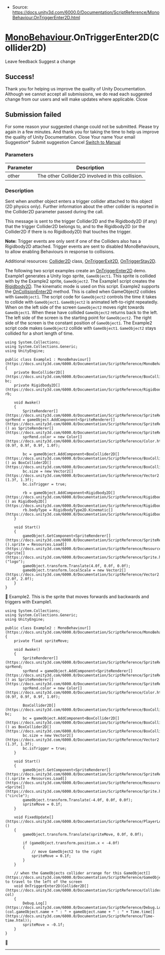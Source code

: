 * Source: https://docs.unity3d.com/6000.0/Documentation/ScriptReference/MonoBehaviour.OnTriggerEnter2D.html

#  [MonoBehaviour](https://docs.unity3d.com/6000.0/Documentation/ScriptReference/MonoBehaviour.html).OnTriggerEnter2D(Collider2D)
Leave feedback
Suggest a change
## Success!
Thank you for helping us improve the quality of Unity Documentation. Although we cannot accept all submissions, we do read each suggested change from our users and will make updates where applicable.
Close
## Submission failed
For some reason your suggested change could not be submitted. Please <a>try again</a> in a few minutes. And thank you for taking the time to help us improve the quality of Unity Documentation.
Close
Your name Your email Suggestion* Submit suggestion
Cancel
[Switch to Manual](https://docs.unity3d.com/6000.0/Documentation/Manual/class-MonoBehaviour.html "Go to MonoBehaviour Component in the Manual")
### Parameters
Parameter | Description  
---|---  
other | The other Collider2D involved in this collision.  
### Description
Sent when another object enters a trigger collider attached to this object (2D physics only).
Further information about the other collider is reported in the Collider2D parameter passed during the call.  
  
This message is sent to the trigger Collider2D and the Rigidbody2D (if any) that the trigger Collider2D belongs to, and to the Rigidbody2D (or the Collider2D if there is no Rigidbody2D) that touches the trigger.  
  
**Note:** Trigger events are only sent if one of the Colliders also has a Rigidbody2D attached. Trigger events are sent to disabled MonoBehaviours, to allow enabling Behaviours in response to collisions.  
  
Additional resources: [Collider2D](https://docs.unity3d.com/6000.0/Documentation/ScriptReference/Collider2D.html) class, [OnTriggerExit2D](https://docs.unity3d.com/6000.0/Documentation/ScriptReference/MonoBehaviour.OnTriggerExit2D.html), [OnTriggerStay2D](https://docs.unity3d.com/6000.0/Documentation/ScriptReference/MonoBehaviour.OnTriggerStay2D.html).  
  
The following two script examples create an [OnTriggerEnter2D](https://docs.unity3d.com/6000.0/Documentation/ScriptReference/MonoBehaviour.OnTriggerEnter2D.html) demo. Example1 generates a Unity logo sprite, `GameObject1`. This sprite is collided with by the Example2 sprite, `GameObject2`. The Example1 script creates the [Rigidbody2D](https://docs.unity3d.com/6000.0/Documentation/ScriptReference/Rigidbody2D.html). The kinematic mode is used on this script. Example2 supports the [OnCollisionEnter2D](https://docs.unity3d.com/6000.0/Documentation/ScriptReference/MonoBehaviour.OnCollisionEnter2D.html) method. This is called when GameObject2 collides with `GameObject1`. The script code for `GameObject2` controls the time it takes to collide with `GameObject1`. `GameObject2` is animated left-to-right repeatedly. When on the left side of the screen `GameObject2` moves right towards `GameObject1`. When these have collided `GameObject2` returns back to the left. The left side of the screen is the starting point for `GameObject2`. The right side of the screen is the constant position of `GameObject1`. The Example2 script code makes `GameObject2` collide with `GameObject1`. `GameObject2` stays collided for a short length of time.
```
using System.Collections;
using System.Collections.Generic;
using UnityEngine;  
  
public class Example1 : MonoBehaviour[](https://docs.unity3d.com/6000.0/Documentation/ScriptReference/MonoBehaviour.html)
{
    private BoxCollider2D[](https://docs.unity3d.com/6000.0/Documentation/ScriptReference/BoxCollider2D.html) bc;
    private Rigidbody2D[](https://docs.unity3d.com/6000.0/Documentation/ScriptReference/Rigidbody2D.html) rb;  
  
    void Awake()
    {
        SpriteRenderer[](https://docs.unity3d.com/6000.0/Documentation/ScriptReference/SpriteRenderer.html) sprRend = gameObject.AddComponent<SpriteRenderer[](https://docs.unity3d.com/6000.0/Documentation/ScriptReference/SpriteRenderer.html)>() as SpriteRenderer[](https://docs.unity3d.com/6000.0/Documentation/ScriptReference/SpriteRenderer.html);
        sprRend.color = new Color[](https://docs.unity3d.com/6000.0/Documentation/ScriptReference/Color.html)(0.9f, 0.9f, 0.9f, 1.0f);  
  
        bc = gameObject.AddComponent<BoxCollider2D[](https://docs.unity3d.com/6000.0/Documentation/ScriptReference/BoxCollider2D.html)>() as BoxCollider2D[](https://docs.unity3d.com/6000.0/Documentation/ScriptReference/BoxCollider2D.html);
        bc.size = new Vector2[](https://docs.unity3d.com/6000.0/Documentation/ScriptReference/Vector2.html)(1.3f, 1.3f);
        bc.isTrigger = true;  
  
        rb = gameObject.AddComponent<Rigidbody2D[](https://docs.unity3d.com/6000.0/Documentation/ScriptReference/Rigidbody2D.html)>() as Rigidbody2D[](https://docs.unity3d.com/6000.0/Documentation/ScriptReference/Rigidbody2D.html);
        rb.bodyType = RigidbodyType2D.Kinematic[](https://docs.unity3d.com/6000.0/Documentation/ScriptReference/RigidbodyType2D.Kinematic.html);
    }  
  
    void Start()
    {
        gameObject.GetComponent<SpriteRenderer[](https://docs.unity3d.com/6000.0/Documentation/ScriptReference/SpriteRenderer.html)>().sprite = Resources.Load[](https://docs.unity3d.com/6000.0/Documentation/ScriptReference/Resources.Load.html)<Sprite[](https://docs.unity3d.com/6000.0/Documentation/ScriptReference/Sprite.html)>("logo");
        gameObject.transform.Translate(4.0f, 0.0f, 0.0f);
        gameObject.transform.localScale = new Vector2[](https://docs.unity3d.com/6000.0/Documentation/ScriptReference/Vector2.html)(2.0f, 2.0f);
    }
}

```

Example2. This is the sprite that moves forwards and backwards and triggers with Example1.
```
using System.Collections;
using System.Collections.Generic;
using UnityEngine;  
  
public class Example2 : MonoBehaviour[](https://docs.unity3d.com/6000.0/Documentation/ScriptReference/MonoBehaviour.html)
{
    private float spriteMove;  
  
    void Awake()
    {
        SpriteRenderer[](https://docs.unity3d.com/6000.0/Documentation/ScriptReference/SpriteRenderer.html) sprRend;
        sprRend = gameObject.AddComponent<SpriteRenderer[](https://docs.unity3d.com/6000.0/Documentation/ScriptReference/SpriteRenderer.html)>() as SpriteRenderer[](https://docs.unity3d.com/6000.0/Documentation/ScriptReference/SpriteRenderer.html);
        sprRend.color = new Color[](https://docs.unity3d.com/6000.0/Documentation/ScriptReference/Color.html)(0.9f, 0.9f, 0.9f, 1.0f);  
  
        BoxCollider2D[](https://docs.unity3d.com/6000.0/Documentation/ScriptReference/BoxCollider2D.html) bc;
        bc = gameObject.AddComponent<BoxCollider2D[](https://docs.unity3d.com/6000.0/Documentation/ScriptReference/BoxCollider2D.html)>() as BoxCollider2D[](https://docs.unity3d.com/6000.0/Documentation/ScriptReference/BoxCollider2D.html);
        bc.size = new Vector2[](https://docs.unity3d.com/6000.0/Documentation/ScriptReference/Vector2.html)(1.3f, 1.3f);
        bc.isTrigger = true;
    }  
  
    void Start()
    {
        gameObject.GetComponent<SpriteRenderer[](https://docs.unity3d.com/6000.0/Documentation/ScriptReference/SpriteRenderer.html)>().sprite = Resources.Load[](https://docs.unity3d.com/6000.0/Documentation/ScriptReference/Resources.Load.html)<Sprite[](https://docs.unity3d.com/6000.0/Documentation/ScriptReference/Sprite.html)>("circle");
        gameObject.transform.Translate(-4.0f, 0.0f, 0.0f);
        spriteMove = 0.1f;
    }  
  
    void FixedUpdate[](https://docs.unity3d.com/6000.0/Documentation/ScriptReference/PlayerLoop.FixedUpdate.html)()
    {
        gameObject.transform.Translate(spriteMove, 0.0f, 0.0f);  
  
        if (gameObject.transform.position.x < -4.0f)
        {
            // move GameObject2 to the right
            spriteMove = 0.1f;
        }
    }  
  
    // when the GameObjects collider arrange for this GameObject[](https://docs.unity3d.com/6000.0/Documentation/ScriptReference/GameObject.html) to travel to the left of the screen
    void OnTriggerEnter2D(Collider2D[](https://docs.unity3d.com/6000.0/Documentation/ScriptReference/Collider2D.html) col)
    {
        Debug.Log[](https://docs.unity3d.com/6000.0/Documentation/ScriptReference/Debug.Log.html)(col.gameObject.name + " : " + gameObject.name + " : " + Time.time[](https://docs.unity3d.com/6000.0/Documentation/ScriptReference/Time-time.html));
        spriteMove = -0.1f;
    }
}

```

* * *
